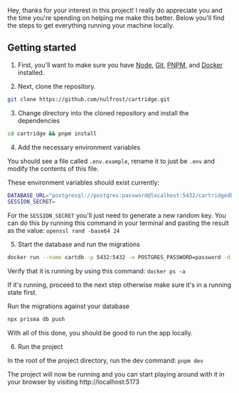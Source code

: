 Hey, thanks for your interest in this project! I really do appreciate you and the time you're spending on helping me make this better. Below you'll find the steps to get everything running your machine locally.

## Getting started

1. First, you'll want to make sure you have [Node](https://nodejs.org/en), [Git](https://git-scm.com/), [PNPM](https://pnpm.io/), and [Docker](https://www.docker.com/) installed.

2. Next, clone the repository.

```bash
git clone https://github.com/nulfrost/cartridge.git
```

3. Change directory into the cloned repository and install the dependencies

```bash
cd cartridge && pnpm install
```

4. Add the necessary environment variables

You should see a file called `.env.example`, rename it to just be `.env` and modify the contents of this file.

These environment variables should exist currently:

```bash
DATABASE_URL="postgresql://postgres:password@localhost:5432/cartridgedb?schema=public"
SESSION_SECRET=
```

For the `SESSION_SECRET` you'll just need to generate a new random key. You can do this by running this command in your terminal and pasting the result as the value: `openssl rand -base64 24`

5. Start the database and run the migrations

```bash
docker run --name cartdb -p 5432:5432 -e POSTGRES_PASSWORD=password -d postgres
```

Verify that it is running by using this command: `docker ps -a`

If it's running, proceed to the next step otherwise make sure it's in a running state first.

Run the migrations against your database

```bash
npx prisma db push
```

With all of this done, you should be good to run the app locally.

6. Run the project

In the root of the project directory, run the dev command: `pnpm dev`

The project will now be running and you can start playing around with it in your browser by visiting http://localhost:5173
